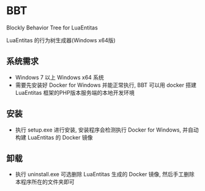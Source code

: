# BBT

Blockly Behavior Tree for LuaEntitas

LuaEntitas 的行为树生成器(Windows x64版)

## 系统需求

* Windows 7 以上 Windows x64 系统
* 需要先安装好 Docker for Windows 并能正常执行, BBT 可以用 docker 搭建 LuaEntitas 框架的PHP版本服务端的本地开发环境

## 安装

* 执行 setup.exe 进行安装, 安装程序会检测执行 Docker for Windows, 并自动构建 LuaEntitas 的 Docker 镜像

## 卸载

* 执行 uninstall.exe 可选删除 LuaEntitas 生成的 Docker 镜像, 然后手工删除本程序所在的文件夹即可

